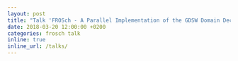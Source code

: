 ```yaml
---
layout: post
title: "Talk 'FROSch - A Parallel Implementation of the GDSW Domain Decomposition Preconditioner in Trilinos' at the 89th GAMM Annual Meeting, Munich, Germany"
date: 2018-03-20 12:00:00 +0200
categories: frosch talk
inline: true
inline_url: /talks/
---
```

